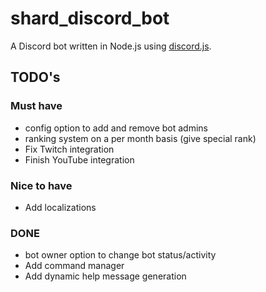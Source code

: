 # shard_discord_bot
A Discord bot written in Node.js using [discord.js](https://github.com/discordjs/discord.js).

## TODO's

### Must have

* config option to add and remove bot admins
* ranking system on a per month basis (give special rank)
* Fix Twitch integration
* Finish YouTube integration

### Nice to have

* Add localizations

### DONE

* bot owner option to change bot status/activity
* Add command manager
* Add dynamic help message generation